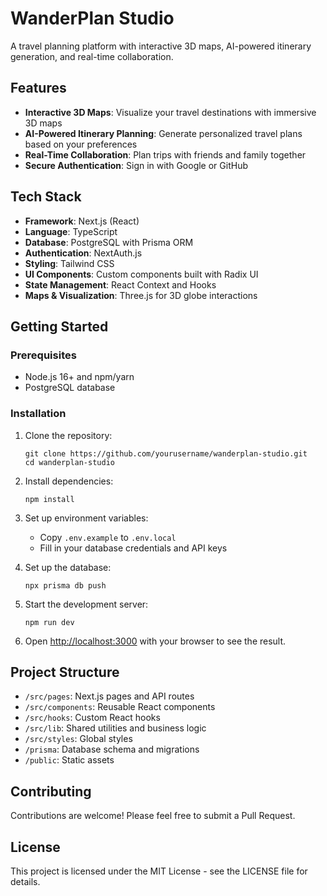 # WanderPlan Studio

A travel planning platform with interactive 3D maps, AI-powered itinerary generation, and real-time collaboration.

## Features

- **Interactive 3D Maps**: Visualize your travel destinations with immersive 3D maps
- **AI-Powered Itinerary Planning**: Generate personalized travel plans based on your preferences
- **Real-Time Collaboration**: Plan trips with friends and family together
- **Secure Authentication**: Sign in with Google or GitHub

## Tech Stack

- **Framework**: Next.js (React)
- **Language**: TypeScript
- **Database**: PostgreSQL with Prisma ORM
- **Authentication**: NextAuth.js
- **Styling**: Tailwind CSS
- **UI Components**: Custom components built with Radix UI
- **State Management**: React Context and Hooks
- **Maps & Visualization**: Three.js for 3D globe interactions

## Getting Started

### Prerequisites

- Node.js 16+ and npm/yarn
- PostgreSQL database

### Installation

1. Clone the repository:
   ```
   git clone https://github.com/yourusername/wanderplan-studio.git
   cd wanderplan-studio
   ```

2. Install dependencies:
   ```
   npm install
   ```

3. Set up environment variables:
   - Copy `.env.example` to `.env.local`
   - Fill in your database credentials and API keys

4. Set up the database:
   ```
   npx prisma db push
   ```

5. Start the development server:
   ```
   npm run dev
   ```

6. Open [http://localhost:3000](http://localhost:3000) with your browser to see the result.

## Project Structure

- `/src/pages`: Next.js pages and API routes
- `/src/components`: Reusable React components
- `/src/hooks`: Custom React hooks
- `/src/lib`: Shared utilities and business logic
- `/src/styles`: Global styles
- `/prisma`: Database schema and migrations
- `/public`: Static assets

## Contributing

Contributions are welcome! Please feel free to submit a Pull Request.

## License

This project is licensed under the MIT License - see the LICENSE file for details. 